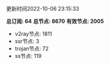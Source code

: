 更新时间2022-10-06 23:15:33

**总订阅: 64**
**总节点: 8670**
**有效节点: 2005**
- v2ray节点: 1811
- ssr节点: 3
- trojan节点: 72
- ss节点: 119
